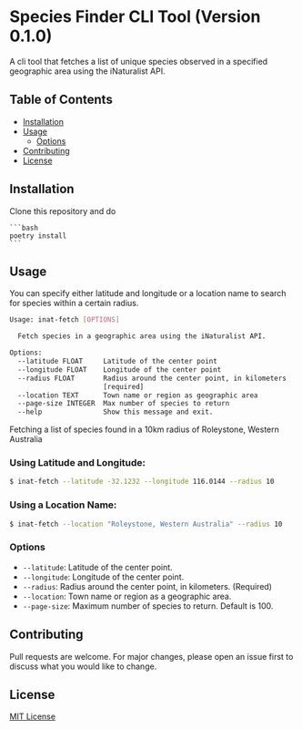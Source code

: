 # Species Finder CLI Tool (Version 0.1.0)

A cli tool that fetches a list of unique species observed in a specified
geographic area using the iNaturalist API.

## Table of Contents

- [Installation](#installation)
- [Usage](#usage)
  - [Options](#options)
- [Contributing](#contributing)
- [License](#license)

## Installation

Clone this repository and do

    ```bash
    poetry install
    ```

## Usage

You can specify either latitude and longitude or a location name to search for
species within a certain radius.

```bash
Usage: inat-fetch [OPTIONS]

  Fetch species in a geographic area using the iNaturalist API.

Options:
  --latitude FLOAT     Latitude of the center point
  --longitude FLOAT    Longitude of the center point
  --radius FLOAT       Radius around the center point, in kilometers
                       [required]
  --location TEXT      Town name or region as geographic area
  --page-size INTEGER  Max number of species to return
  --help               Show this message and exit.
```

Fetching a list of species found in a 10km radius of Roleystone, Western Australia

### Using Latitude and Longitude:

```bash
$ inat-fetch --latitude -32.1232 --longitude 116.0144 --radius 10
```

### Using a Location Name:

```bash
$ inat-fetch --location "Roleystone, Western Australia" --radius 10
```

### Options

- `--latitude`: Latitude of the center point.
- `--longitude`: Longitude of the center point.
- `--radius`: Radius around the center point, in kilometers. (Required)
- `--location`: Town name or region as a geographic area.
- `--page-size`: Maximum number of species to return. Default is 100.

## Contributing

Pull requests are welcome. For major changes, please open an issue first to
discuss what you would like to change.

## License

[MIT License](LICENSE)

